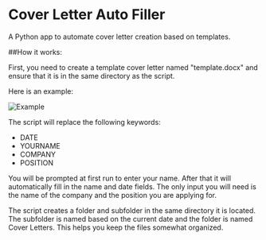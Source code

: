 # Cover Letter Auto Filler
 A Python app to automate cover letter creation based on templates.

##How it works:

First, you need to create a template cover letter named "template.docx" and ensure that it is in the same directory as the script.

Here is an example:

![Example](https://i.imgur.com/GzeFZRt.png)

The script will replace the following keywords:

<ul>
 <li>DATE</li>
 <li>YOURNAME</li>
 <li>COMPANY</li>
 <li>POSITION</li>
 </ul>
 
 You will be prompted at first run to enter your name.  After that it will automatically fill in the name and date fields.  The only input you will need is the name of the company and the position you are applying for.
 
 The script creates a folder and subfolder in the same directory it is located.  The subfolder is named based on the current date and the folder is named Cover Letters.  This helps you keep the files somewhat organized.
